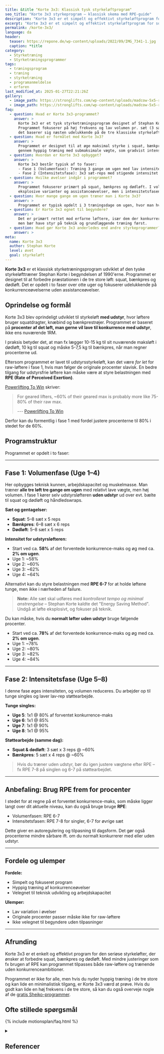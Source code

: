 ```yaml
---
title: &title "Korte 3x3: Klassisk tysk styrkeløftprogram"
seo_title: "Korte 3x3 styrkeprogram – klassisk skema med RPE-guide"
description: "Korte 3x3 er et simpelt og effektivt styrkeløftprogram for squat, bænkpres og dødløft. Få guide til tilpasning med RPE og uden udstyr."
excerpt: "Korte 3x3 er et simpelt og effektivt styrkeløftprogram for squat, bænkpres og dødløft. Få guide til tilpasning med RPE og uden udstyr."
permalink: /korte-3x3/
language: da
header:
  teaser: https://repone.de/wp-content/uploads/2022/09/IMG_7341-1.jpg
  caption: *title
category:
  - Styrketræning
  - Styrketræningsprogrammer
tags:
  - træningsprogram
  - træning
  - styrketræning
  - programanmeldelse
  - erfaren
last_modified_at: 2025-01-27T22:21:26Z
gallery:
  - image_path: https://stronglifts.com/wp-content/uploads/madcow-5x5-ramp-sets.webp
  - image_path: https://stronglifts.com/wp-content/uploads/madcow-5x5-ramp-sets-workout-c.webp
faq:
  - question: Hvad er Korte 3x3-programmet?
    answer: >
      Korte 3x3 er et tysk styrketræningsprogram designet af Stephan Korte, målrettet især styrkeløftere. 
      Programmet fokuserer på høj frekvens og lav volumen pr. sæt (3 sæt af 3 reps) med stor vægt, og 
      det baserer sig næsten udelukkende på de tre klassiske styrkeløft: squat, bænkpres og dødløft.
  - question: Hvad er formålet med Korte 3x3?
    answer: >
      Programmet er designet til at øge maksimal styrke i squat, bænkpres og dødløft. Det bygger styrke 
      gennem hyppig træning med submaksimale vægte, som gradvist intensiveres.
  - question: Hvordan er Korte 3x3 opbygget?
    answer: >
      Korte 3x3 består typisk af to faser:
      - Fase 1 (Volumenfase): Træning 3 gange om ugen med lav intensitet (~58–64 % af 1RM) og høj frekvens.
      - Fase 2 (Intensitetsfase): 3x3 sæt-reps med stigende intensitet hver uge, indtil man rammer omkring 90–93 % af 1RM.
  - question: Hvilke øvelser indgår i programmet?
    answer: >
      Programmet fokuserer primært på squat, bænkpres og dødløft. I volumenfasen suppleres der evt. med 
      eksplosive varianter og assistanceøvelser, men i intensitetsfasen fokuseres næsten udelukkende på de tre hovedløft.
  - question: Hvor mange gange om ugen træner man i Korte 3x3?
    answer: >
      Programmet er typisk opdelt i 3 træningsdage om ugen, hvor man hver dag træner både squat, bænkpres og dødløft.
  - question: Er Korte 3x3 egnet til begyndere?
    answer: >
      Det er primært rettet mod erfarne løftere, især dem der konkurrerer i styrkeløft. Nybegyndere kan få gavn af principperne, 
      men bør have styr på teknik og grundlæggende træning først.
  - question: Hvad gør Korte 3x3 anderledes end andre styrkeprogrammer?
    answer: >
meta:
  name: Korte 3x3
  author: Stephan Korte
  level: øvet
  goal: styrkeløft
---
```


**Korte 3x3** er et klassisk styrketræningsprogram udviklet af den tyske styrkeløfttræner Stephan Korte i begyndelsen af 1990'erne. Programmet er designet til at forbedre præstationen i de tre store løft: squat, bænkpres og dødløft. Det er opdelt i to faser over otte uger og fokuserer udelukkende på konkurrenceøvelserne uden assistanceøvelser.

## Oprindelse og formål

Korte 3x3 blev oprindeligt udviklet til styrkeløft **med udstyr**, hvor løftere bruger squatdragter, knæbind og bænkprestrøjer. Programmet er baseret på **procenter af det løft, man gerne vil lave til konkurrence med udstyr**, ikke ens nuværende 1RM.

I praksis betyder det, at man fx lægger 10-15 kg til sit nuværende maksløft i dødløft, 10 kg til squat og måske 5-7,5 kg til bænkpres, når man regner procenterne ud.

Eftersom programmet er lavet til udstyrsstyrkeløft, kan det være *for let* for raw-løftere i fase 1, hvis man følger de originale procenter slavisk. En bedre tilgang for udstyrsfrie løftere kan måske være at styre belastningen med **RPE (Rate of Perceived Exertion)**.

[Powerlifting To Win](https://www.powerliftingtowin.com/korte-3x3/) skriver:

> For geared lifters, ~60% of their geared max is probably more like 75-80% of their raw max.
>
> --- [Powerlifting To Win](https://www.powerliftingtowin.com/korte-3x3/)

Derfor kan du formentlig i fase 1 med fordel justere procenterne til 80% i stedet for de 60%.

## Programstruktur

Programmet er opdelt i to faser:

---

## Fase 1: Volumenfase (Uge 1–4)

Her opbygges teknisk kunnen, arbejdskapacitet og muskelmasse. Man træner **alle tre løft tre gange om ugen** med relativt lave vægte, men høj volumen. I fase 1 kører selv udstyrsløfteren **uden udstyr** ud over evt. bælte til squat og dødløft og håndledswraps.

**Sæt og gentagelser:**

- **Squat**: 5–8 sæt x 5 reps
- **Bænkpres**: 6–8 sæt x 6 reps
- **Dødløft**: 5–8 sæt x 5 reps

**Intensitet for udstyrsløfteren:**

- Start ved ca. **58%** af det forventede konkurrence-maks og øg med ca. **2% om ugen**.
- Uge 1: ~58%
- Uge 2: ~60%
- Uge 3: ~62%
- Uge 4: ~64%

Alternativt kan du styre belastningen med **RPE 6-7** for at holde løftene tunge, men ikke i nærheden af failure.

> **Note:** Alle sæt skal udføres med *kontrolleret tempo og minimal anstrengelse* – Stephan Korte kaldte det "Energy Saving Method". Undgå at løfte eksplosivt, og fokuser på teknik.

Du kan måske, hvis du **normalt løfter uden udstyr** bruge følgende procenter.

- Start ved ca. **78%** af det forventede konkurrence-maks og øg med ca. **2% om ugen**.
- Uge 1: ~78%
- Uge 2: ~80%
- Uge 3: ~82%
- Uge 4: ~84%

---

## Fase 2: Intensitetsfase (Uge 5–8)

I denne fase øges intensiteten, og volumen reduceres. Du arbejder op til tunge singles og laver lav-rep støttearbejde.

**Tunge singles:**

- **Uge 5**: 1x1 @ 80% af forventet konkurrence-maks
- **Uge 6**: 1x1 @ 85%
- **Uge 7**: 1x1 @ 90%
- **Uge 8**: 1x1 @ 95%

**Støttearbejde (samme dag):**

- **Squat & dødløft**: 3 sæt x 3 reps @ ~60%
- **Bænkpres**: 5 sæt x 4 reps @ ~60%

> Hvis du træner uden udstyr, bør du igen justere vægtene efter RPE – fx RPE 7-8 på singlen og 6-7 på støttearbejdet.

---

## Anbefaling: Brug RPE frem for procenter

I stedet for at regne på et forventet konkurrence-maks, som måske ligger langt over dit aktuelle niveau, kan du også bruge bruge **RPE**:

- Volumenfasen: RPE 6-7
- Intensitetsfasen: RPE 7-8 for singler, 6-7 for øvrige sæt

Dette giver en autoregulering og tilpasning til dagsform. Det gør også procenterne mindre sårbare ift. om du normalt konkurrerer med eller uden udstyr.

---

## Fordele og ulemper

**Fordele:**

- Simpelt og fokuseret program
- Hyppig træning af konkurrenceøvelser
- Velegnet til teknisk udvikling og arbejdskapacitet

**Ulemper:**

- Lav variation i øvelser
- Originale procenter passer måske ikke for raw-løftere
- Ikke velegnet til begyndere uden tilpasninger

---

## Afrunding

Korte 3x3 er et enkelt og effektivt program for den seriøse styrkeløfter, der ønsker at forbedre squat, bænkpres og dødløft. Med mindre justeringer som fx brugen af RPE kan programmet tilpasses både raw-løftere og trænende uden konkurrenceambitioner. 

Programmet er ikke for alle, men hvis du nyder hyppig træning i de tre store og kan lide en minimalistisk tilgang, er Korte 3x3 værd at prøve. Hvis du godt kan lide en høj frekvens i de tre store, så kan du også overveje nogle af de [gratis Sheiko-programmer](/sheiko/).

## Ofte stillede spørgsmål

{% include motionsplan/faq.html %}

<details markdown="1" class="references">
  <summary><h2 id="references">Referencer</h2></summary>
- Madcow. “Madcow’s 5×5 and Training Theory and Information Site.” Geocities Archive Geocities Mirror / The 90s Archive (1990s 2000s Nineties) / The Early Web, https://www.oocities.org/elitemadcow1/.
- Rodríguez-Ridao, David et al. “Effect of Five Bench Inclinations on the Electromyographic Activity of the Pectoralis Major, Anterior Deltoid, and Triceps Brachii during the Bench Press Exercise.” International journal of environmental research and public health vol. 17,19 7339. 8 Oct. 2020.
- Miranda, Humberto et al. “Effect of two different rest period lengths on the number of repetitions performed during resistance training.” Journal of strength and conditioning research vol. 21,4 (2007): 1032-6.
</details>